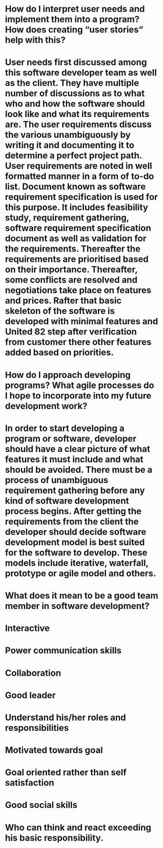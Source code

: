 # How do I interpret user needs and implement them into a program? How does creating “user stories” help with this?

# User needs first discussed among this software developer team as well as the client. They have multiple number of discussions as to what who and how the software should look like and what its requirements are. The user requirements discuss the various unambiguously by writing it and documenting it to determine a perfect project path. User requirements are noted in well formatted manner in a form of to-do list. Document known as software requirement specification is used for this purpose. It includes feasibility study, requirement gathering, software requirement specification document as well as validation for the requirements. Thereafter the requirements are prioritised based on their importance. Thereafter, some conflicts are resolved and negotiations take place on features and prices. Rafter that basic skeleton of the software is developed with minimal features and United 82 step after verification from customer there other features added based on priorities.


# How do I approach developing programs? What agile processes do I hope to incorporate into my future development work?

# In order to start developing a program or software, developer should have a clear picture of what features it must include and what should be avoided. There must be a process of unambiguous requirement gathering before any kind of software development process begins. After getting the requirements from the client the developer should decide software development model is best suited for the software to develop. These models include iterative, waterfall, prototype or agile model and others.

# What does it mean to be a good team member in software development?

# Interactive

# Power communication skills

# Collaboration

# Good leader

# Understand his/her roles and responsibilities

# Motivated towards goal

# Goal oriented rather than self satisfaction

# Good social skills

# Who can think and react exceeding his basic responsibility.
